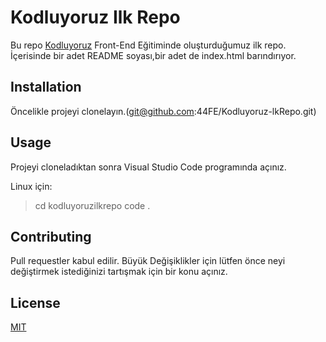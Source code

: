 
# Kodluyoruz Ilk Repo

Bu repo [Kodluyoruz](https://kodluyoruz.org) Front-End Eğitiminde oluşturduğumuz ilk repo. İçerisinde bir adet README soyası,bir adet de index.html barındırıyor.

## Installation


Öncelikle projeyi clonelayın.(git@github.com:44FE/Kodluyoruz-lkRepo.git)

## Usage

Projeyi cloneladıktan sonra Visual Studio Code programında açınız.

Linux için:
>cd kodluyoruzilkrepo code .

## Contributing

Pull requestler kabul edilir. Büyük Değişiklikler için lütfen önce neyi değiştirmek istediğinizi tartışmak için bir konu açınız.

## License

[MIT]('https://choosealicense.com/licenses/mit/')
